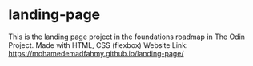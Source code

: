 # landing-page
This is the landing page project in the foundations roadmap in The Odin Project.
Made with HTML, CSS (flexbox)
Website Link: https://mohamedemadfahmy.github.io/landing-page/